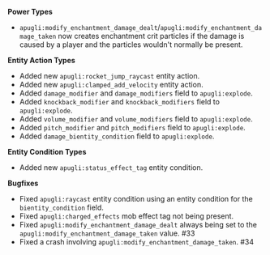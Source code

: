 **Power Types**
- `apugli:modify_enchantment_damage_dealt`/`apugli:modify_enchantment_damage_taken` now creates enchantment crit particles if the damage is caused by a player and the particles wouldn't normally be present.

**Entity Action Types**
- Added new `apugli:rocket_jump_raycast` entity action.
- Added new `apugli:clamped_add_velocity` entity action.
- Added `damage_modifier` and `damage_modifiers` field to `apugli:explode`.
- Added `knockback_modifier` and `knockback_modifiers` field to `apugli:explode`.
- Added `volume_modifier` and `volume_modifiers` field to `apugli:explode`.
- Added `pitch_modifier` and `pitch_modifiers` field to `apugli:explode`.
- Added `damage_bientity_condition` field to `apugli:explode`.

**Entity Condition Types**
- Added new `apugli:status_effect_tag` entity condition.

**Bugfixes**
- Fixed `apugli:raycast` entity condition using an entity condition for the `bientity_condition` field.
- Fixed `apugli:charged_effects` mob effect tag not being present.
- Fixed `apugli:modify_enchantment_damage_dealt` always being set to the `apugli:modify_enchantment_damage_taken` value. #33
- Fixed a crash involving `apugli:modify_enchantment_damage_taken`. #34